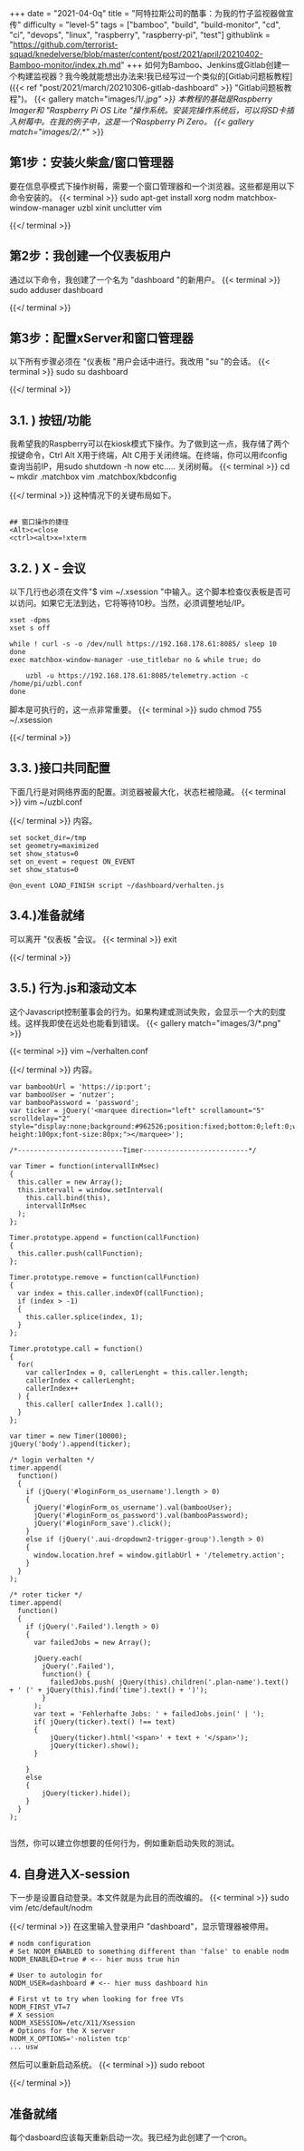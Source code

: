 +++
date = "2021-04-0q"
title = "阿特拉斯公司的酷事：为我的竹子监视器做宣传"
difficulty = "level-5"
tags = ["bamboo", "build", "build-monitor", "cd", "ci", "devops", "linux", "raspberry", "raspberry-pi", "test"]
githublink = "https://github.com/terrorist-squad/knedelverse/blob/master/content/post/2021/april/20210402-Bamboo-monitor/index.zh.md"
+++
如何为Bamboo、Jenkins或Gitlab创建一个构建监视器？我今晚就能想出办法来!我已经写过一个类似的[Gitlab问题板教程]({{< ref "post/2021/march/20210306-gitlab-dashboard" >}} "Gitlab问题板教程")。
{{< gallery match="images/1/*.jpg" >}}
本教程的基础是Raspberry Imager和 "Raspberry Pi OS Lite "操作系统。安装完操作系统后，可以将SD卡插入树莓中。在我的例子中，这是一个Raspberry Pi Zero。
{{< gallery match="images/2/*.*" >}}

## 第1步：安装火柴盒/窗口管理器
要在信息亭模式下操作树莓，需要一个窗口管理器和一个浏览器。这些都是用以下命令安装的。
{{< terminal >}}
sudo apt-get install xorg nodm matchbox-window-manager uzbl xinit unclutter vim

{{</ terminal >}}

## 第2步：我创建一个仪表板用户
通过以下命令，我创建了一个名为 "dashboard "的新用户。
{{< terminal >}}
sudo adduser dashboard

{{</ terminal >}}

## 第3步：配置xServer和窗口管理器
以下所有步骤必须在 "仪表板 "用户会话中进行。我改用 "su "的会话。
{{< terminal >}}
sudo su dashboard

{{</ terminal >}}

## 3.1. ) 按钮/功能
我希望我的Raspberry可以在kiosk模式下操作。为了做到这一点，我存储了两个按键命令，Ctrl Alt X用于终端，Alt C用于关闭终端。在终端，你可以用ifconfig查询当前IP，用sudo shutdown -h now etc..... 关闭树莓。
{{< terminal >}}
cd ~
mkdir .matchbox
vim .matchbox/kbdconfig

{{</ terminal >}}
这种情况下的关键布局如下。
```

## 窗口操作的捷径
<Alt>c=close
<ctrl><alt>x=!xterm

```

## 3.2. ) X - 会议
以下几行也必须在文件"$ vim ~/.xsession "中输入。这个脚本检查仪表板是否可以访问。如果它无法到达，它将等待10秒。当然，必须调整地址/IP。
```
xset -dpms
xset s off

while ! curl -s -o /dev/null https://192.168.178.61:8085/ sleep 10
done
exec matchbox-window-manager -use_titlebar no & while true; do
   
    uzbl -u https://192.168.178.61:8085/telemetry.action -c /home/pi/uzbl.conf
done

```
脚本是可执行的，这一点非常重要。
{{< terminal >}}
sudo chmod 755 ~/.xsession

{{</ terminal >}}

## 3.3. )接口共同配置
下面几行是对网络界面的配置。浏览器被最大化，状态栏被隐藏。
{{< terminal >}}
vim ~/uzbl.conf

{{</ terminal >}}
内容。
```
set socket_dir=/tmp
set geometry=maximized
set show_status=0
set on_event = request ON_EVENT
set show_status=0

@on_event LOAD_FINISH script ~/dashboard/verhalten.js

```

## 3.4.)准备就绪
可以离开 "仪表板 "会议。
{{< terminal >}}
exit

{{</ terminal >}}

## 3.5.) 行为.js和滚动文本
这个Javascript控制董事会的行为。如果构建或测试失败，会显示一个大的刻度线。这样我即使在远处也能看到错误。
{{< gallery match="images/3/*.png" >}}

{{< terminal >}}
vim ~/verhalten.conf

{{</ terminal >}}
内容。
```
var bamboobUrl = 'https://ip:port';
var bambooUser = 'nutzer';
var bambooPassword = 'password';
var ticker = jQuery('<marquee direction="left" scrollamount="5" scrolldelay="2" style="display:none;background:#962526;position:fixed;bottom:0;left:0;width:100%;line-height:100px;font-size:80px;"></marquee>');

/*--------------------------Timer--------------------------*/

var Timer = function(intervallInMsec)
{
  this.caller = new Array();
  this.intervall = window.setInterval(
    this.call.bind(this),
    intervallInMsec
  );
};

Timer.prototype.append = function(callFunction)
{
  this.caller.push(callFunction);
};

Timer.prototype.remove = function(callFunction)
{
  var index = this.caller.indexOf(callFunction);
  if (index > -1) 
  {
    this.caller.splice(index, 1);
  }
};

Timer.prototype.call = function()
{
  for(
    var callerIndex = 0, callerLenght = this.caller.length;
    callerIndex < callerLenght;
    callerIndex++
  ) {
    this.caller[ callerIndex ].call();
  }
};

var timer = new Timer(10000);
jQuery('body').append(ticker);

/* login verhalten */
timer.append(
  function()
  {
    if (jQuery('#loginForm_os_username').length > 0)
    {
      jQuery('#loginForm_os_username').val(bambooUser);
      jQuery('#loginForm_os_password').val(bambooPassword);
      jQuery('#loginForm_save').click();
    }
    else if (jQuery('.aui-dropdown2-trigger-group').length > 0)
    {
      window.location.href = window.gitlabUrl + '/telemetry.action';
    }
  }
);

/* roter ticker */
timer.append(
  function()
  {
    if (jQuery('.Failed').length > 0)
    {
      var failedJobs = new Array();

      jQuery.each(
        jQuery('.Failed'),
        function() {
          failedJobs.push( jQuery(this).children('.plan-name').text() + ' (' + jQuery(this).find('time').text() + ')');
        }
      );
      var text = 'Fehlerhafte Jobs: ' + failedJobs.join(' | ');
      if( jQuery(ticker).text() !== text) 
      {
          jQuery(ticker).html('<span>' + text + '</span>');
          jQuery(ticker).show();
      }
      
    }
    else
    {
        jQuery(ticker).hide();
    }
  }
);


```
当然，你可以建立你想要的任何行为，例如重新启动失败的测试。
## 4. 自身进入X-session
下一步是设置自动登录。本文件就是为此目的而改编的。
{{< terminal >}}
sudo vim /etc/default/nodm

{{</ terminal >}}
在这里输入登录用户 "dashboard"，显示管理器被停用。
```
# nodm configuration
# Set NODM_ENABLED to something different than 'false' to enable nodm
NODM_ENABLED=true # <-- hier muss true hin

# User to autologin for
NODM_USER=dashboard # <-- hier muss dashboard hin

# First vt to try when looking for free VTs
NODM_FIRST_VT=7
# X session
NODM_XSESSION=/etc/X11/Xsession
# Options for the X server
NODM_X_OPTIONS='-nolisten tcp'
... usw

```
然后可以重新启动系统。
{{< terminal >}}
sudo reboot

{{</ terminal >}}

## 准备就绪
每个dasboard应该每天重新启动一次。我已经为此创建了一个cron。
